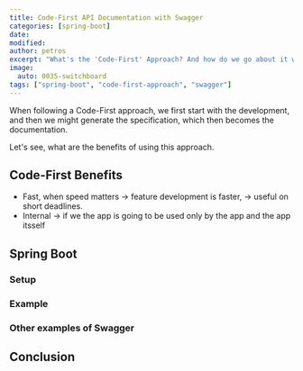 ```yaml
---
title: Code-First API Documentation with Swagger
categories: [spring-boot]
date: 
modified: 
author: petros
excerpt: "What's the 'Code-First' Approach? And how do we go about it with Swagger and Spring Boot? This guide explains and showcases this approach."
image:
  auto: 0035-switchboard
tags: ["spring-boot", "code-first-approach", "swagger"]
---
```


When following a Code-First approach, we first start with the development, and then we might generate the specification, which then becomes the documentation.

Let's see, what are the benefits of using this approach.

## Code-First Benefits

- Fast, when speed matters -> feature development is faster, -> useful on short deadlines. 
- Internal -> if we the app is going to be used only by the app and the app itsself


## Spring Boot 

### Setup

### Example

### Other examples of Swagger

## Conclusion





